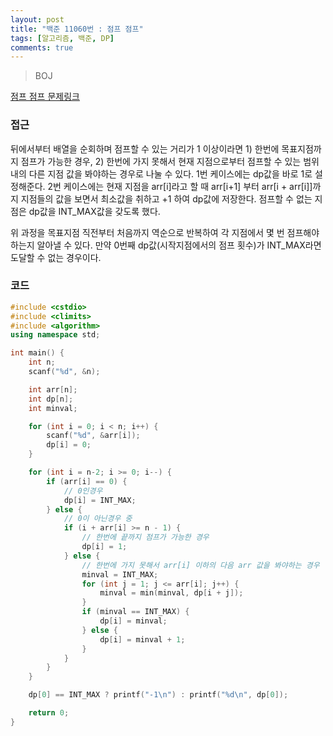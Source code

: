 ```yaml
---
layout: post
title: "백준 11060번 : 점프 점프"
tags: [알고리즘, 백준, DP]
comments: true
---
```


> BOJ  

[점프 점프 문제링크](https://www.acmicpc.net/problem/11060)  

### 접근  
뒤에서부터 배열을 순회하며 점프할 수 있는 거리가 1 이상이라면 1) 한번에 목표지점까지 점프가 가능한 경우, 2) 한번에 가지 못해서 현재 지점으로부터 점프할 수 있는 범위 내의 다른 지점 값을 봐야하는 경우로 나눌 수 있다. 1번 케이스에는 dp값을 바로 1로 설정해준다. 2번 케이스에는 현재 지점을 arr[i]라고 할 때 arr[i+1] 부터 arr[i + arr[i]]까지 지점들의 값을 보면서 최소값을 취하고 +1 하여 dp값에 저장한다. 점프할 수 없는 지점은 dp값을 INT_MAX값을 갖도록 했다.  

위 과정을 목표지점 직전부터 처음까지 역순으로 반복하여 각 지점에서 몇 번 점프해야하는지 알아낼 수 있다. 만약 0번째 dp값(시작지점에서의 점프 횟수)가 INT_MAX라면 도달할 수 없는 경우이다.  

### 코드  
~~~c++
#include <cstdio>
#include <climits>
#include <algorithm>
using namespace std;

int main() {
    int n;
    scanf("%d", &n);

    int arr[n];
    int dp[n];
    int minval;

    for (int i = 0; i < n; i++) {
        scanf("%d", &arr[i]);
        dp[i] = 0;
    }

    for (int i = n-2; i >= 0; i--) {
        if (arr[i] == 0) {
            // 0인경우
            dp[i] = INT_MAX;
        } else {
            // 0이 아닌경우 중
            if (i + arr[i] >= n - 1) {
                // 한번에 끝까지 점프가 가능한 경우
                dp[i] = 1;
            } else {
                // 한번에 가지 못해서 arr[i] 이하의 다음 arr 값을 봐야하는 경우
                minval = INT_MAX;
                for (int j = 1; j <= arr[i]; j++) {
                    minval = min(minval, dp[i + j]);
                }
                if (minval == INT_MAX) {
                    dp[i] = minval;
                } else {
                    dp[i] = minval + 1;
                }
            }
        }
    }

    dp[0] == INT_MAX ? printf("-1\n") : printf("%d\n", dp[0]);

    return 0;
}
~~~
